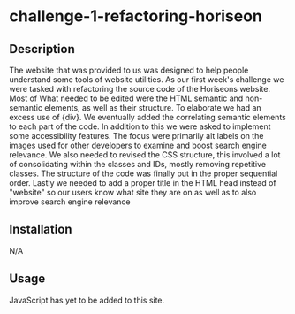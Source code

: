 # challenge-1-refactoring-horiseon

## Description
  
  The website that was provided to us was designed to help people understand some tools of website utilities. 
  As our first week's challenge we were tasked with refactoring the source code of the Horiseons website. Most of 
  What needed to be edited were the HTML semantic and non-semantic elements, as well as their structure. To elaborate 
  we had an excess use of {div}. We eventually added the correlating semantic elements to each part of the code. 
  In addition to this we were asked to implement some accessibility features. The focus were primarily alt labels
  on the images used for other developers to examine and boost search engine relevance. We also needed to revised 
  the CSS structure, this involved a lot of consolidating within the classes and IDs, mostly removing repetitive classes. 
  The structure of the code was finally put in the proper sequential order. Lastly we needed to add a proper title in 
  the HTML head instead of "website" so our users know what site they are on as well as to also improve search engine 
  relevance
  
  
## Installation
  
  N/A
  
## Usage

  JavaScript has yet to be added to this site.
  
